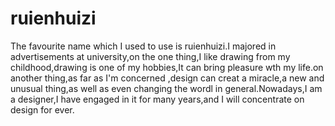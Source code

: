 # ruienhuizi
The favourite name which I used to use is ruienhuizi.I majored in advertisements at university,on the one thing,I like drawing from my childhood,drawing is one of my hobbies,It can bring  pleasure wth my life.on another thing,as far as I'm concerned ,design can creat a miracle,a new and unusual thing,as well as even changing the wordl in general.Nowadays,I am a designer,I have engaged in it for many years,and I will concentrate on design for ever.
